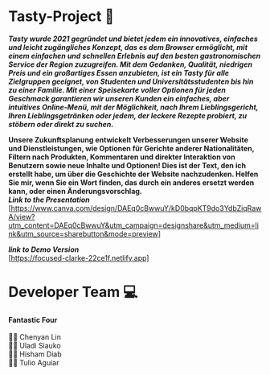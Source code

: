 # Tasty-Project :shallow_pan_of_food:
***Tasty wurde 2021 gegründet und bietet jedem ein innovatives, einfaches und leicht zugängliches Konzept, das es dem Browser ermöglicht, mit einem einfachen und schnellen Erlebnis auf den besten gastronomischen Service der Region zuzugreifen.
Mit dem Gedanken, Qualität, niedrigen Preis und ein großartiges Essen anzubieten, ist ein Tasty für alle Zielgruppen geeignet, von Studenten und Universitätsstudenten bis hin zu einer Familie.
Mit einer Speisekarte voller Optionen für jeden Geschmack garantieren wir unseren Kunden ein einfaches, aber intuitives Online-Menü, mit der Möglichkeit, nach Ihrem Lieblingsgericht, Ihren Lieblingsgetränken oder jedem, der leckere Rezepte probiert, zu stöbern oder direkt zu suchen.***

**Unsere Zukunftsplanung entwickelt Verbesserungen unserer Website und Dienstleistungen, wie Optionen für Gerichte anderer Nationalitäten, Filtern nach Produkten, Kommentaren und direkter Interaktion von Benutzern sowie neue Inhalte und Optionen!
Dies ist der Text, den ich erstellt habe, um über die Geschichte der Website nachzudenken. Helfen Sie mir, wenn Sie ein Wort finden, das durch ein anderes ersetzt werden kann, oder einen Änderungsvorschlag.** <br/>
***Link to the Presentation <br/>***
[https://www.canva.com/design/DAEq0cBwwuY/kD0bqpKT9do3YdbZiqRawA/view?utm_content=DAEq0cBwwuY&utm_campaign=designshare&utm_medium=link&utm_source=sharebutton&mode=preview]

***link to Demo Version*** <br/>
[https://focused-clarke-22ce1f.netlify.app]

# Developer Team :computer:<br/>
**Fantastic Four** <br/><br/>
:superhero_woman:  Chenyan Lin<br/>
:supervillain_man: Uladi Siauko<br/>
:supervillain_man: Hisham Diab<br/>
:supervillain_man: Tulio Aguiar<br/>
